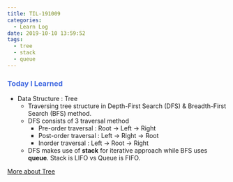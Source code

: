 ```yaml
---
title: TIL-191009
categories:
  - Learn Log
date: 2019-10-10 13:59:52
tags:
  - tree
  - stack
  - queue
---
```


### <span style="color:royalblue"> Today I Learned

  <!-- more -->

- Data Structure : Tree
  - Traversing tree structure in Depth-First Search (DFS) & Breadth-First Search (BFS) method.
  - DFS consists of 3 traversal method
    - Pre-order traversal : Root → Left → Right
    - Post-order traversal : Left → Right → Root
    - Inorder traversal : Left → Root → Right
  - DFS makes use of **stack** for iterative approach while BFS uses **queue**. Stack is LIFO vs Queue is FIFO.

[More about Tree](./2019/10/10/binray-tree-series.md)
